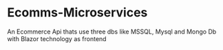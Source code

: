 # Ecomms-Microservices
An Ecommerce Api thats use three dbs like MSSQL, Mysql and Mongo Db  with Blazor technology as frontend

